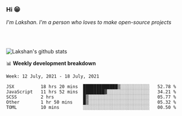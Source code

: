 ### Hi 😁

*I'm Lakshan. I'm a person who loves to make open-source projects*


<br/><br/>

![Lakshan's github stats](https://github-readme-stats.vercel.app/api?username=sandaruwan98&show_icons=true&theme=prussian )<br/>



📊 **Weekly development breakdown**
<!--START_SECTION:waka-->
```text
Week: 12 July, 2021 - 18 July, 2021

JSX          18 hrs 20 mins  █████████████▒░░░░░░░░░░░   52.78 % 
JavaScript   11 hrs 52 mins  ████████▓░░░░░░░░░░░░░░░░   34.21 % 
SCSS         2 hrs           █▒░░░░░░░░░░░░░░░░░░░░░░░   05.77 % 
Other        1 hr 50 mins    █▒░░░░░░░░░░░░░░░░░░░░░░░   05.32 % 
TOML         10 mins         ░░░░░░░░░░░░░░░░░░░░░░░░░   00.50 % 
```
<!--END_SECTION:waka-->

